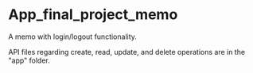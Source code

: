 # App_final_project_memo

A memo with login/logout functionality. 







API files regarding create, read, update, and delete operations are in the "app" folder.
